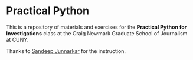 # Practical Python

This is a repository of materials and exercises for the **Practical Python for Investigations** class at the Craig Newmark Graduate School of Journalism at CUNY. 

Thanks to [Sandeep Junnarkar](https://github.com/sandeepmj) for the instruction.
